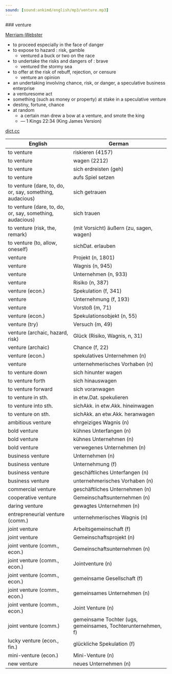 ```yaml
---
sound: [sound:ankimd/english/mp3/venture.mp3]
---
```


\### venture

[Merriam-Webster](https://www.merriam-webster.com/dictionary/venture)

- to proceed especially in the face of danger
- to expose to hazard : risk, gamble
    - ventured a buck or two on the race
- to undertake the risks and dangers of : brave
    - ventured the stormy sea
- to offer at the risk of rebuff, rejection, or censure
    - venture an opinion
- an undertaking involving chance, risk, or danger, a speculative business enterprise
- a venturesome act
- something (such as money or property) at stake in a speculative venture
- destiny, fortune, chance
- at random
    - a certain man drew a bow at a venture, and smote the king
    - — 1 Kings 22:34 (King James Version)

[dict.cc](https://www.dict.cc/venture)

| English        | German       |
| -------------- | ------------ |
| to venture | riskieren (4157) |
| to venture | wagen (2212) |
| to venture | sich erdreisten (geh) |
| to venture | aufs Spiel setzen |
| to venture (dare, to, do, or, say, something, audacious) | sich getrauen |
| to venture (dare, to, do, or, say, something, audacious) | sich trauen |
| to venture (risk, the, remark) | (mit Vorsicht) äußern (zu, sagen, wagen) |
| to venture (to, allow, oneself) | sichDat. erlauben |
| venture | Projekt (n, 1801) |
| venture | Wagnis (n, 945) |
| venture | Unternehmen (n, 933) |
| venture | Risiko (n, 387) |
| venture (econ.) | Spekulation (f, 341) |
| venture | Unternehmung (f, 193) |
| venture | Vorstoß (m, 71) |
| venture (econ.) | Spekulationsobjekt (n, 55) |
| venture (try) | Versuch (m, 49) |
| venture (archaic, hazard, risk) | Glück (Risiko, Wagnis, n, 31) |
| venture (archaic) | Chance (f, 22) |
| venture (econ.) | spekulatives Unternehmen (n) |
| venture | unternehmerisches Vorhaben (n) |
| to venture down | sich hinunter wagen |
| to venture forth | sich hinauswagen |
| to venture forward | sich voranwagen |
| to venture in sth. | in etw.Dat. spekulieren |
| to venture into sth. | sichAkk. in etw.Akk. hineinwagen |
| to venture on sth. | sichAkk. an etw.Akk. heranwagen |
| ambitious venture | ehrgeiziges Wagnis (n) |
| bold venture | kühnes Unterfangen (n) |
| bold venture | kühnes Unternehmen (n) |
| bold venture | verwegenes Unternehmen (n) |
| business venture | Unternehmen (n) |
| business venture | Unternehmung (f) |
| business venture | geschäftliches Unterfangen (n) |
| business venture | unternehmerisches Vorhaben (n) |
| commercial venture | geschäftliches Unternehmen (n) |
| cooperative venture | Gemeinschaftsunternehmen (n) |
| daring venture | gewagtes Unternehmen (n) |
| entrepreneurial venture (comm.) | unternehmerisches Wagnis (n) |
| joint venture | Arbeitsgemeinschaft (f) |
| joint venture | Gemeinschaftsprojekt (n) |
| joint venture (comm., econ.) | Gemeinschaftsunternehmen (n) |
| joint venture (comm., econ.) | Jointventure (n) |
| joint venture (comm., econ.) | gemeinsame Gesellschaft (f) |
| joint venture (comm., econ.) | gemeinsames Unternehmen (n) |
| joint venture (comm., econ.) | Joint Venture (n) |
| joint venture <JV> (comm.) | gemeinsame Tochter (ugs, gemeinsames, Tochterunternehmen, f) |
| lucky venture (econ., fin.) | glückliche Spekulation (f) |
| mini-venture (econ.) | Mini-Venture (n) |
| new venture | neues Unternehmen (n) |
